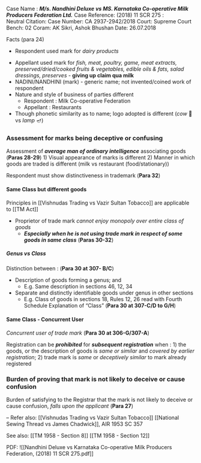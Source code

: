 Case Name : ***M/s. Nandhini Deluxe vs MS. Karnataka Co-operative Milk Producers Federation Ltd.***
Case Reference: (2018) 11 SCR 275 :  
Neutral Citation:
Case Number: CA 2937-2942/2018
Court: Supreme Court
Bench: 02
Coram: AK Sikri, Ashok Bhushan
Date: 26.07.2018

Facts (para 24)
- Respondent used mark for *dairy products* 
* Appellant used mark for *fish, meat, poultry, game, meat extracts, preserved/dried/cooked fruits & vegetables, edible oils & fats, salad dressings, preserves* - **giving up claim qua milk**
* NADINI/NANDHINI (mark) - generic name; not invented/coined work of respondent
* Nature and style of business of parties different 
	* Respondent : Milk Co-operative Federation
	* Appellant : Restaurants
* Though phonetic similarity as to name; logo adopted is different (*cow* 🐄 vs *lamp* 🪔)

### Assessment for marks being deceptive or confusing

Assessment of ***average man of ordinary intelligence*** associating goods (**Paras 28-29**) 
	1) Visual appearance of marks is different
	2) Manner in which goods are traded is different (milk vs restaurant (food/stationary))

Respondent must show distinctiveness in trademark (**Para 32**)

#### Same Class but different goods

Principles in [[Vishnudas Trading vs Vazir Sultan Tobacco]] are applicable to [[TM Act]]
* Proprietor of trade mark *cannot enjoy monopoly over entire class of goods*
	* ***Especially when he is not using trade mark in respect of some goods in same class***
(**Paras 30-32**)

##### Genus vs Class 

Distinction between : (**Para 30 at 307- B/C**)
- Description of goods forming a genus; and
	- E.g. Same description in sections 46, 12, 34
- Separate and distinctly identifiable goods under genus in other sections
	- E.g. Class of goods in sections 18, Rules 12, 26 read with Fourth Schedule 
Explanation of “Class” (**Para 30 at 307-C/D to G/H**)

#### Same Class - Concurrent User

*Concurrent user of trade mark*  (**Para 30 at 306-G/307-A**)

Registration can be ***prohibited*** for ***subsequent registration*** when : 
	1) the goods, or the description of goods is *same or similar* and *covered by earlier registration*;
	2) trade mark is *same* or *deceptively similar* to mark already registered 



### Burden of proving that mark is not likely to deceive or cause confusion

Burden of satisfying to the Registrar that the mark is not likely to deceive or cause confusion, *falls upon the applicant* (**Para 27**)

–
Refer also:
[[Vishnudas Trading vs Vazir Sultan Tobacco]]
[[National Sewing Thread vs James Chadwick]], AIR 1953 SC 357

See also:
[[TM 1958 - Section 8]] 
[[TM 1958 - Section 12]]

PDF:
![[Nandhini Deluxe vs Karnataka Co-operative Milk Producers Federation, (2018) 11 SCR 275.pdf]]